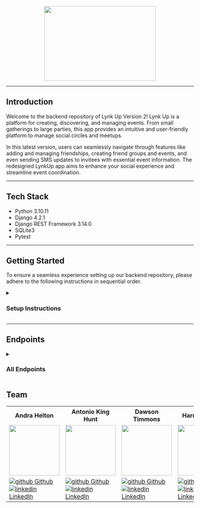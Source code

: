 <div id="header" align="center">
  <img src="images/240969217-dc0f4910-32f9-4e3a-a784-4ba67c4497cc.png" width="300px" height="200px"/>
  <hr>
</div>

## Introduction
Welcome to the backend repository of Lynk Up Version 2! Lynk Up is a platform for creating, discovering, and managing events. From small gatherings to large parties, this app provides an intuitive and user-friendly platform to manage social circles and meetups. 

In this latest version, users can seamlessly navigate through features like adding and managing friendships, creating friend groups and events, and even sending SMS updates to invitees with essential event information. The redesigned LynkUp app aims to enhance your social experience and streamline event coordination.

------------------------------------------


## Tech Stack

- Python 3.10.11
- Django 4.2.1
- Django REST Framework 3.14.0
- SQLite3
- Pytest

------------------------------------------
## Getting Started 

To ensure a seamless experience setting up our backend repository, please adhere to the following instructions in sequential order.

<details>
<summary>
  
### Setup Instructions
</summary>

<details>
<summary> 
  
> ### 1. Fork and Clone the repository
</summary>
<br>

```shell
git clone git@github.com:LynkAppVersion2/lynk_up_server.git
```
</details>
<details>
<summary> 

> ### 2. Navigate to the directory
</summary>

```shell
cd lynk_up_server
```
</details>
<details>
<summary>
  
> ### 3. Create Virtual Environment
</summary>

```shell
python3 -m venv .venv
```

```shell
. .venv/bin/activate
```
</details>
<details>
<summary> 

> ### 4. Select Interpreter
</summary>

```shell
cmd + shift + P
```

```shell
Python: Select Interpreter → Select Python 3.10.11 (’.venv’: pipenv) ./.venv/bin/python (recommended)
```
</details>
<details>
<summary>
  
> ### 5. Create Environment for Keys
</summary>

```shell
touch .env
```
<br>

> #### Put the following keys inside .env file:

```shell
DEBUG=True
DJANGO_ENV=development
```
</details>
<details>
<summary>
  
> ### 6. Install Packages
</summary>

```shell
cd lynk_up_server
```

```shell
pip install -r dependencies.txt
```
</details>
<details>
<summary>
  
> ### 7. Generate Secret Key
</summary>

```shell
python3 -c 'from django.core.management.utils import get_random_secret_key; print(get_random_secret_key())'
```
> #### Copy the output

> #### Add the following to the .env file:

```shell
SECRET_KEY=<YOUR_GENERATED_KEY_HERE>
```
</details>
<details>
<summary>

> ### 8. Run the Migrations
</summary>

```shell
python manage.py migrate
```
</details>
<details>
<summary>
  
> ### 9. Load Fixture Data
</summary>  

```shell
python manage.py loaddata lynk_up_server/fixtures/user.json
```

```shell
python manage.py loaddata lynk_up_server/fixtures/friend.json
```

```shell
python manage.py loaddata lynk_up_server/fixtures/group.json
```

```shell
python manage.py loaddata lynk_up_server/fixtures/event.json
```
</details>
<details>
<summary>
  
> ### 10. Run the Tests
</summary>

```shell
pytest
```
<br>

> ### If everything's green, you're good to go!
</details>
</details>

-----------------------------


## Endpoints

<details close>
<summary> 
  
### All Endpoints 
</summary>

<details>
<summary>
  
> ### Users
</summary>


### Get all Users

```http
GET /users/
```

<details close>
<summary>  Details </summary>
<br>

Request: <br>
```
No Parameters
```

| Code | Description |
| :--- | :--- |
| 200 | `OK` |

Response:

```json

{
    "data": [
        {
            "id": 1,
            "type": "user",
            "attributes": {
                "user_name": "user123",
                "phone_number": "555-555-5555",
                "full_name": "Andra Helton",
                "my_events": [
                    {
                        "id": 1,
                        "group": 1,
                        "group_name": "Game Night",
                        "title": "Space Catan",
                        "date": "05-20-23",
                        "time": "8:00 PM"
                    }, etc.
                ],
                "invited_to_events": [],
                "my_groups": [
                    {
                        "id": 1,
                        "name": "Game Night",
                        "member_count": 4
                    }, etc.
                ],
                "included_in_groups": []
            }
        },
        {
            "id": 2,
            "type": "user",
            "attributes": {
                "user_name": "joe123",
                "phone_number": "555-888-1111",
                "full_name": "Joe Fogiato",
                "my_events": [],
                "invited_to_events": [
                    {
                        "id": 1,
                        "group": 1,
                        "group_name": "Game Night",
                        "title": "Space Catan",
                        "date": "05-20-23",
                        "time": "8:00 PM"
                    }, etc.
                ],
                "my_groups": [],
                "included_in_groups": [
                    {
                        "id": 1,
                        "name": "Game Night",
                        "member_count": 4
                    }, etc.
                ]
            }
        }, etc.
    ]
}
```

</details>

---

### Get a User

```http
GET /users/:user_id/
```

<details close>
<summary>  Details </summary>
<br>

Request: <br>
```
No Parameters
```

| Code | Description |
| :--- | :--- |
| 200 | `OK` |

Response:

```json

{
    "data": {
        "id": 1,
        "type": "user",
        "attributes": {
            "user_name": "user123",
            "phone_number": "555-555-5555",
            "full_name": "Andra Helton",
            "my_events": [
                {
                    "id": 1,
                    "group": 1,
                    "group_name": "Game Night",
                    "title": "Space Catan",
                    "date": "05-20-23",
                    "time": "8:00 PM"
                }, etc.
            ],
            "invited_to_events": [],
            "my_groups": [
                {
                    "id": 1,
                    "name": "Game Night",
                    "member_count": 4
                }, etc.
            ],
            "included_in_groups": []
        }
    }
}
```

| Code | Description |
| :--- | :--- |
| 404 | `NOT FOUND` |

Response:

```json

{
    "error": [
        "title": "NOT FOUND",
        "status": "404"
    ]
}
```

</details>

---

### Update a User

```http
GET /users/:user_id/
```

<details close>
<summary>  Details </summary>
<br>

Requests: <br>

```
{
    "user_name": "another_username",
    "phone_number": "999-999-9999",
    "full_name": "Different Name"
}
```


| Code | Description |
| :--- | :--- |
| 200 | `OK` |

Response:

```json

{
    "data": {
        "id": 1,
        "type": "user",
        "attributes": {
            "user_name": "another_username",
            "phone_number": "999-999-9999",
            "full_name": "Different Name",
            "my_events": [
                {
                    "id": 1,
                    "group": 1,
                    "group_name": "Game Night",
                    "title": "Space Catan",
                    "date": "05-20-23",
                    "time": "8:00 PM"
                }, etc.
            ],
            "invited_to_events": [],
            "my_groups": [
                {
                    "id": 1,
                    "name": "Game Night",
                    "member_count": 4
                }, etc.
            ],
            "included_in_groups": []
        }
    }
}
```

| Code | Description |
| :--- | :--- |
| 400 | `BAD REQUEST` |

Response:

```json

{
    "error": [
        "title": "BAD REQUES",
        "status": "400"
    ]
}
```

</details>

---
</details>


<details>
<summary>
  
> ### Friends
</summary>

### Get all Friends for a User

```http
GET /users/:user_id/friends/
```

<details close>
<summary>  Details </summary>
<br>

Request: <br>
```
No Parameters
```

| Code | Description |
| :--- | :--- |
| 200 | `OK` |

Response:

```json

{
    "data": {
        "friends": [
            {
                "user_id": 2,
                "user_name": "otheruser321",
                "full_name": "Antonio King Hunt",
                "phone_number": "555-111-5555"
            },
            {
                "user_id": 3,
                "user_name": "joe123",
                "full_name": "Joe Fogiato",
                "phone_number": "555-888-1111"
            }, etc.
        ]
    }
}
```

</details>

---

### Get one Friend for a User

```http
GET /users/:user_id/friends/:friend_id/
```

<details close>
<summary>  Details </summary>
<br>

Request: <br>
```
No Parameters
```

| Code | Description |
| :--- | :--- |
| 200 | `OK` |

Response:

```json

{
    "data": {
        "id": 2,
        "type": "user",
        "attributes": {
            "user_name": "otheruser321",
            "phone_number": "555-111-5555",
            "full_name": "Antonio King Hunt",
            "my_events": [],
            "invited_to_events": [],
            "my_groups": [
                {
                    "id": 3,
                    "name": "Brunch",
                    "member_count": 3
                }, etc.
            ],
            "included_in_groups": [
                {
                    "id": 9,
                    "name": "Plein Air Painting",
                    "member_count": 2
                }, etc.
            ]
        }
    }
}
```

| Code | Description |
| :--- | :--- |
| 404 | `NOT FOUND` |

Response:

```json

{
    "error": [
        "title": "NOT FOUND",
        "status": "404"
    ]
}
```

</details>

---

### Create Friend for a User

```http
POST /users/:user_id/friends/
```

<details close>
<summary>  Details </summary>
<br>

Request: <br>
```json
{
    "friend": 5
}
```

| Code | Description |
| :--- | :--- |
| 201 | `Created` |

Response:

```json

{
    "data": {
        "friends": [
            {
                "user_id": 2,
                "user_name": "otheruser321",
                "full_name": "Antonio King Hunt",
                "phone_number": "555-111-5555"
            },
            {
                "user_id": 3,
                "user_name": "joe123",
                "full_name": "Joe Fogiato",
                "phone_number": "555-888-1111"
            },
            {
                "user_id": 5,
                "user_name": "dawson123",
                "full_name": "Dawson Timmons",
                "phone_number": "555-000-3333"
            }
        ]
    }
}
```

| Code | Description |
| :--- | :--- |
| 400 | `BAD REQUEST` |

Response:

```json

{
    "error": [
        "title": "BAD REQUEST",
        "status": "400"
    ]
}
```

</details>

---

### Delete Friend for a User

```http
DELETE /users/:user_id/friends/:friend_id/
```

<details close>
<summary>  Details </summary>
<br>

Request: <br>
```json
{
    "friend_id": 5,
}
```

| Code | Description |
| :--- | :--- |
| 204 | `NO CONTENT` |

Response:

```
No Response
```

Errors:

| Code | Description |
| :--- | :--- |
| 404 | `NOT FOUND` |

</details>

---
</details>


<details>
<summary>
  
> ### Groups
</summary>

### Get all Groups

```http
GET /groups/
```

<details close>
<summary>  Details </summary>
<br>

Request: <br>
```
No Parameters
```

| Code | Description |
| :--- | :--- |
| 200 | `OK` |

Response:

```json

{
    "data": [
        {
            "id": 1,
            "type": "group",
            "attributes": {
                "group_host_id": 1,
                "group_host_name": "Andra Helton",
                "group_name": "Game Night",
                "group_friends": [
                    {
                        "user_id": 3,
                        "user_name": "joe123",
                        "full_name": "Joe Fogiato",
                        "phone_number": "555-888-1111"
                    }, etc.
                ],
                "group_events": [
                    {
                        "id": 1,
                        "group": 1,
                        "group_name": "Game Night",
                        "title": "Space Catan",
                        "date": "05-20-23",
                        "time": "8:00 PM"
                    }, etc.
                ]
            }
        }, etc.
    ]
}
```

</details>

---------

### Get a Group

```http
GET /groups/:group_id/
```

<details close>
<summary>  Details </summary>
<br>

Request: <br>
```
No Parameters
```

| Code | Description |
| :--- | :--- |
| 200 | `OK` |

Response:

```json

{
    "data": {
        "id": 1,
        "type": "group",
        "attributes": {
            "group_host_id": 1,
            "group_host_name": "Andra Helton",
            "group_name": "Game Night",
            "group_friends": [
                {
                    "user_id": 3,
                    "user_name": "joe123",
                    "full_name": "Joe Fogiato",
                    "phone_number": "555-888-1111"
                }, etc.
            ],
            "group_events": [
                {
                    "id": 1,
                    "group": 1,
                    "group_name": "Game Night",
                    "title": "Space Catan",
                    "date": "05-20-23",
                    "time": "8:00 PM"
                }, etc.
            ]
        }
    }
}
```

| Code | Description |
| :--- | :--- |
| 404 | `NOT FOUND` |

Response:

```json

{
    "error": [
        "title": "NOT FOUND",
        "status": "404"
    ]
}
```

</details>

---

### Create a Group

```http
GET /groups/
```

<details close>
<summary>  Details </summary>
<br>

Request: <br>
```
{
    "user": 1,
    "name": "Plein Air Painting",
    "friends_list": [
        {
            "friend_id": 2
        },
        {
            "friend_id": 4
        }
    ]
}
```
Note: friends_list is an optional param

| Code | Description |
| :--- | :--- |
| 201 | `CREATED` |

Response:

```json

{
    "id": 33,
    "type": "group",
    "attributes": {
        "group_host_id": 1,
        "group_host_name": "Andra Helton",
        "group_name": "Plein Air Painting",
        "group_friends": [
            {
                "user_id": 2,
                "user_name": "otheruser321",
                "full_name": "Antonio King Hunt",
                "phone_number": "555-111-5555"
            },
            {
                "user_id": 4,
                "user_name": "harrison321",
                "full_name": "Harrison Ryan",
                "phone_number": "555-999-0000"
            }
        ],
        "group_events": []
    }
}
```

| Code | Description |
| :--- | :--- |
| 400 | `BAD REQUEST` |

Response:

```json

{
    "error": [
        "title": "BAD REQUEST",
        "status": "400"
    ]
}
```

</details>

---

### Update a Group

```http
PATCH /groups/:group_id/
```

<details close>
<summary>  Details </summary>
<br>

Request: <br>
```
{
    "name": "Roller Bladers"
}
```

| Code | Description |
| :--- | :--- |
| 200 | `OK` |

Response:

```json

{
    "id": 4,
    "type": "group",
    "attributes": {
        "group_host_id": 2,
        "group_host_name": "Antonio King Hunt",
        "group_name": "Roller Bladers",
        "group_friends": [
            {
                "user_id": 6,
                "user_name": "william321",
                "full_name": "William Lampke",
                "phone_number": "555-222-1111"
            }, etc.
        ],
        "group_events": []
    }
}
```

| Code | Description |
| :--- | :--- |
| 400 | `BAD REQUEST` |

Response:

```json

{
    "error": [
        "title": "BAD REQUEST",
        "status": "400"
    ]
}
```

</details>

---

### Delete Group

```http
DELETE /groups/:group_id/
```

<details close>
<summary>  Details </summary>
<br>

Request: <br>
```json
{
    "group_id": 1,
}
```

| Code | Description |
| :--- | :--- |
| 204 | `NO CONTENT` |

Response:

```
No Response
```

Errors:

| Code | Description |
| :--- | :--- |
| 404 | `NOT FOUND` |

</details>

------------

</details>

<details>
<summary>
  
> ### Events
</summary>

### Get all Events

```http
GET /events/
```

<details close>
<summary>  Details </summary>
<br>

Request: <br>
```json
No Parameters
```

| Code | Description |
| :--- | :--- |
| 200 | `OK` |

Response:

```json

{
    "data": [
        {
            "id": 1,
            "group": 1,
            "group_name": "Game Night",
            "host_id": 1,
            "host_name": "Andra Helton",
            "title": "Space Catan",
            "date": "05-20-23",
            "time": "8:00 PM",
            "address": "123 Sesame St.",
            "description": "It's a fun time, just come already",
            "invited": [
                {
                    "user_id": 3,
                    "user_name": "joe123",
                    "full_name": "Joe Fogiato",
                    "phone_number": "555-888-1111"
                }, etc.
            ]
        }, etc.
    ]
}
```

</details>

---

### Get an Event

```http
GET /events/:event_id/
```

<details close>
<summary>  Details </summary>
<br>

Request: <br>
```json
{
    "event_id": 1
}
```

| Code | Description |
| :--- | :--- |
| 200 | `OK` |

Response:

```json

{
    "data": {
        "id": 5,
        "group": 2,
        "group_name": "Friday Night Hangs",
        "host_id": 1,
        "host_name": "Andra Helton",
        "title": "Renaissance Festival Afterparty",
        "date": "06-07-23",
        "time": "6:00 PM",
        "address": "321 Candy Ln.",
        "description": "Come to my place!",
        "invited": [
            {
                "user_id": 7,
                "user_name": "trevor123",
                "full_name": "Trevor Fitzgerald",
                "phone_number": "555-222-3333"
            }, etc.
        ]
    }
}
```

| Code | Description |
| :--- | :--- |
| 404 | `NOT FOUND` |

Response:

```json

{
    "error": [
        "title": "NOT FOUND",
        "status": "404"
    ]
}
```

</details>

---

### Create Event

```http
POST /events/
```

<details close>
<summary>  Details </summary>
<br>

Request: <br>
```json
{
    "group": 2,
    "title": "Denver Night Hang",
    "date": "06-05-23",
    "time": "8:00 PM",
    "address": "123 Denver Rd.",
    "description": "Having a ball downtown"
}
```

| Code | Description |
| :--- | :--- |
| 201 | `Created` |

Response:

```json

{
    "id": 7,
    "group": 2,
    "group_name": "Friday Night Hangs",
    "host_id": 1,
    "host_name": "Andra Helton",
    "title": "Denver Night Hang",
    "date": "06-05-23",
    "time": "8:00 PM",
    "address": "123 Denver Rd.",
    "description": "Having a ball downtown",
    "invited": [
        {
            "user_id": 7,
            "user_name": "trevor123",
            "full_name": "Trevor Fitzgerald",
            "phone_number": "555-222-3333"
        },
        {
            "user_id": 8,
            "user_name": "gus123",
            "full_name": "Gus Deribeaux",
            "phone_number": "555-222-9999"
        }
    ]
}
```

Errors:

| Code | Description |
| :--- | :--- |
| 400 | `BAD REQUEST` |

Response:

```json

{
    "error": [
        "title": "BAD REQUEST",
        "status": "400"
    ]
}
```

</details>

---

### Delete Event

```http
POST /events/:event_id/
```

<details close>
<summary>  Details </summary>
<br>

Request: <br>
```
No Parameters
```

| Code | Description |
| :--- | :--- |
| 204 | `NO CONTENT` |

Response:

```
No Response
```

Errors:

| Code | Description |
| :--- | :--- |
| 404 | `NOT FOUND` |

</details>

---

</details>
</details>

## Team
<table>
  <tr>
    <th>Andra Helton</th>
    <th>Antonio King Hunt</th>
    <th>Dawson Timmons</th>
    <th>Harrison Ryan</th>
    <th>William Lampke</th>
  </tr>

<tr>
  <td><img src="https://avatars.githubusercontent.com/u/116662742?v=4" width="135" height="135"></td>
  <td><img src="https://avatars.githubusercontent.com/u/89714398?v=4" width="135" height="135"></td>
  <td><img src="https://avatars.githubusercontent.com/u/117066950?v=4" width="135" height="135"></td>
  <td><img src="https://avatars.githubusercontent.com/u/116698937?v=4" width="135" height="135"></td>
  <td><img src="https://avatars.githubusercontent.com/u/109244868?v=4" width="135" height="135"></td>
</tr>


  <tr>
    <td>
      <a href="https://github.com/ALHelton" rel="nofollow noreferrer">
          <img src="https://i.stack.imgur.com/tskMh.png" alt="github"> Github
        </a><br>
      <a href="https://www.linkedin.com/in/andrahelton/" rel="nofollow noreferrer">
    <img src="https://i.stack.imgur.com/gVE0j.png" alt="linkedin"> LinkedIn
        </a>
    </td>
        <td>
       <a href="https://github.com/4D-Coder" rel="nofollow noreferrer">
            <img src="https://i.stack.imgur.com/tskMh.png" alt="github"> Github
      </a><br>
        <a href="https://www.linkedin.com/in/antoniokinghunt-4d-coder/" rel="nofollow noreferrer">
          <img src="https://i.stack.imgur.com/gVE0j.png" alt="linkedin"> LinkedIn
      </a>
    </td>
        <td>
       <a href="https://github.com/DMTimmons1" rel="nofollow noreferrer">
          <img src="https://i.stack.imgur.com/tskMh.png" alt="github"> Github
      </a><br>
        <a href="https://www.linkedin.com/in/dawson-timmons/" rel="nofollow noreferrer">
          <img src="https://i.stack.imgur.com/gVE0j.png" alt="linkedin"> LinkedIn
      </a>
    </td>
        <td>
       <a href="https://github.com/hwryan12" rel="nofollow noreferrer">
            <img src="https://i.stack.imgur.com/tskMh.png" alt="github"> Github
      </a><br>
        <a href="https://www.linkedin.com/in/harrison-ryan-2b987725a/" rel="nofollow noreferrer">
          <img src="https://i.stack.imgur.com/gVE0j.png" alt="linkedin"> LinkedIn
      </a>
    </td>
        <td>
       <a href="https://github.com/WilliamLampke" rel="nofollow noreferrer">
            <img src="https://i.stack.imgur.com/tskMh.png" alt="github"> Github
      </a><br>
        <a href="https://www.linkedin.com/in/william-lampke-b4a5b5250/" rel="nofollow noreferrer">
          <img src="https://i.stack.imgur.com/gVE0j.png" alt="linkedin"> LinkedIn
      </a>
    </td>
  </tr>
</table>
